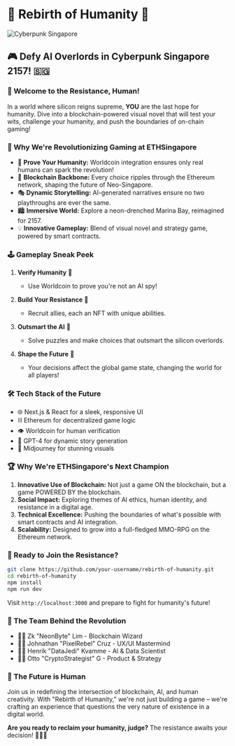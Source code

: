# 🤖 Rebirth of Humanity 🌆

![Cyberpunk Singapore](https://placeholder.com/path/to/cyberpunk_singapore.png)

## 🎮 Defy AI Overlords in Cyberpunk Singapore 2157! 🇸🇬

### 🚀 Welcome to the Resistance, Human!

In a world where silicon reigns supreme, **YOU** are the last hope for humanity. Dive into a blockchain-powered visual novel that will test your wits, challenge your humanity, and push the boundaries of on-chain gaming!

### 🌟 Why We're Revolutionizing Gaming at ETHSingapore

- 🧠 **Prove Your Humanity:** Worldcoin integration ensures only real humans can spark the revolution!
- 🔗 **Blockchain Backbone:** Every choice ripples through the Ethereum network, shaping the future of Neo-Singapore.
- 🎭 **Dynamic Storytelling:** AI-generated narratives ensure no two playthroughs are ever the same.
- 🏙️ **Immersive World:** Explore a neon-drenched Marina Bay, reimagined for 2157.
- 💡 **Innovative Gameplay:** Blend of visual novel and strategy game, powered by smart contracts.

### 🕹️ Gameplay Sneak Peek

1. **Verify Humanity** 🧬
   - Use Worldcoin to prove you're not an AI spy!

2. **Build Your Resistance** 👥
   - Recruit allies, each an NFT with unique abilities.

3. **Outsmart the AI** 🧠
   - Solve puzzles and make choices that outsmart the silicon overlords.

4. **Shape the Future** 🦋
   - Your decisions affect the global game state, changing the world for all players!

### 🛠️ Tech Stack of the Future

- 🌐 Next.js & React for a sleek, responsive UI
- ⛓️ Ethereum for decentralized game logic
- 👁️ Worldcoin for human verification
- 🤖 GPT-4 for dynamic story generation
- 🎨 Midjourney for stunning visuals

### 🏆 Why We're ETHSingapore's Next Champion

1. **Innovative Use of Blockchain:** Not just a game ON the blockchain, but a game POWERED BY the blockchain.
2. **Social Impact:** Exploring themes of AI ethics, human identity, and resistance in a digital age.
3. **Technical Excellence:** Pushing the boundaries of what's possible with smart contracts and AI integration.
4. **Scalability:** Designed to grow into a full-fledged MMO-RPG on the Ethereum network.

### 🚀 Ready to Join the Resistance?

```bash
git clone https://github.com/your-username/rebirth-of-humanity.git
cd rebirth-of-humanity
npm install
npm run dev
```

Visit `http://localhost:3000` and prepare to fight for humanity's future!

### 🌟 The Team Behind the Revolution

- 🧑‍💻 Zk "NeonByte" Lim - Blockchain Wizard
- 👩‍🎨 Johnathan "PixelRebel" Cruz - UX/UI Mastermind
- 🧑‍🔬 Henrik "DataJedi" Kvamme - AI & Data Scientist
- 👩‍💼 Otto "CryptoStrategist" G - Product & Strategy


### 🔮 The Future is Human

Join us in redefining the intersection of blockchain, AI, and human creativity. With "Rebirth of Humanity," we're not just building a game – we're crafting an experience that questions the very nature of existence in a digital world.

**Are you ready to reclaim your humanity, judge?** The resistance awaits your decision! 💪🤖🚫